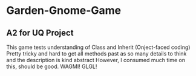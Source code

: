 # Garden-Gnome-Game
A2 for UQ Project
------------------------------------------------------------------------
This game tests understanding of Class and Inherit (Onject-faced coding)
Pretty tricky and hard to get all methods past as so many details to think and the description is kind abstract
However, I consumed much time on this, should be good.
WAGMI!
GLGL!
